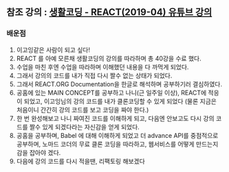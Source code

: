 ## 참조 강의 : [생활코딩 - REACT(2019-04) 유튜브 강의 ](https://www.youtube.com/watch?v=XMb0w3KMw00&list=PLuHgQVnccGMCRv6f8H9K5Xwsdyg4sFSdi)


### 배운점

1. 이고잉같은 사람이 되고 싶다!
2. REACT 를 아예 모른채 생활코딩의 강의를 따라하며 총 40강을 수료 했다. 
3. 수업을 마친 후엔 수업을 따라하며 이해했던 내용을 다 까먹게 되었다.
4. 그래서 강의의 코드를 내가 직접 다시 짤수 없는 상태가 되었다. 
5. 그래서 REACT.ORG Documentation을 한글로 해석하며 공부하기러 결심하였다. 
6. 공홈에 있는 MAIN CONCEPT를 공부하고 나니(근 일주일 이상), REACT에 적응이 되었고, 이고잉님의 강의 코드를 내가 클론코딩할 수 있게 되었다
(물론 지금은 처음이니 간간히 강의 코드를 보고 코딩을 짜야 한다.)
7. 한 번 완성해보고 나니 짜여진 코드를 이해하게 되고, 다음엔 안보고도 다시 강의 코드를 짤수 있게 되겠다라는 자신감을 얻게 되었다.
8. 공홈을 공부하며, Babel  에 대해 이해하게 되었고 더 advance API를 중점적으로 공부하며, 노마드 코더의 무료 클론 코딩을 따라하고, 웹서비스를 어떻게 만드는지 감을 잡아야 겠다.
9. 다음에 강의 코드를 다시 적을땐, 리팩토링 해보겠다
